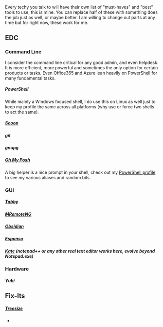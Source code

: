 Every techy you talk to will have their own list of "must-haves" and "best" tools to use, this is mine. You can replace half of these with something does the job just as well, or maybe better. I am willing to change out parts at any time but for right now, these work for me.

## EDC
### Command Line
I consider the command line critical for any good admin, and even helpdesk. It is more efficient, more powerful and sometimes the only option for certain products or tasks. Even Office365 and Azure lean heavily on PowerShell for many fundamental tasks.

##### PowerShell
While mainly a Windows focused shell, I do use this on Linux as well just to keep my profile the same across all platforms (why use or force two shells to act the same).

##### [Scoop](https://scoop.sh/)

##### git

##### gnupg

##### [Oh My Posh](https://ohmyposh.dev/)
A big helper is a nice prompt in your shell, check out my [PowerShell profile](https://git.dev0.sh/piper/powershell_profile/src/branch/master/personal_profile.ps1) to see my various aliases and random bits.

### GUI
##### [Tabby](https://github.com/Eugeny/tabby)

##### [MRemoteNG](https://mremoteng.org/)

##### [Obsidian](https://obsidian.md/)

##### [Espanso](https://espanso.org/)

##### [Kate](https://kate-editor.org/) (notepad++ or any other real text editor works here, evolve beyond Notepad.exe)

### Hardware
##### Yubi

## Fix-Its
##### [Treesize](https://www.jam-software.com/treesize_free)
* 